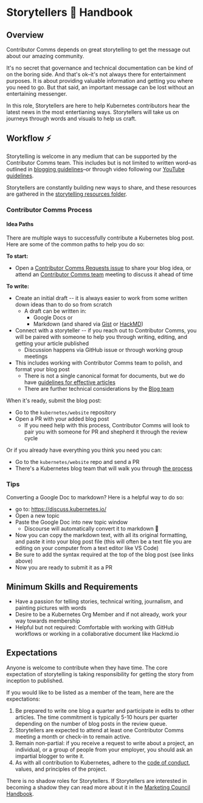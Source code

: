 # Storytellers 📖 Handbook

## Overview

Contributor Comms depends on great storytelling to get the message out about our amazing community.

It's no secret that governance and technical documentation can be kind of on the boring side. And that's ok–it's not always there for entertainment purposes. It is about providing valuable information and getting you where you need to go. But that said, an important message can be lost without an entertaining messenger. 

In this role, Storytellers are here to help Kubernetes contributors hear the latest news in the most entertianing ways. Storytellers will take us on journeys through words and visuals to help us craft.

## Workflow ⚡️

Storytelling is welcome in any medium that can be supported by the Contributor Comms team. This includes but is not limited to written word–as outlined in [blogging guidelines]–or through video following our [YouTube guidelines]. 

Storytellers are constantly building new ways to share, and these resources are gathered in the [storytelling resources folder]. 

### Contributor Comms Process

#### Idea Paths

There are multiple ways to successfully contribute a Kubernetes blog post. Here are some of the common paths to help you do so:

**To start:** 

* Open a [Contributor Comms Requests issue](https://github.com/kubernetes/community/issues) to share your blog idea, or attend an [Contributor Comms team](https://github.com/kubernetes/community/tree/master/communication/contributor-comms) meeting to discuss it ahead of time

**To write:**

* Create an initial draft -- it is always easier to work from some written down ideas than to do so from scratch
  * A draft can be written in:
    * Google Docs or
    * Markdown (and shared via [Gist](https://gist.github.com/) or [HackMD](https://hackmd.io/))
* Connect with a storyteller -- if you reach out to Contributor Comms, you will be paired with someone to help you through writing, editing, and getting your article published
  * Discussion happens via GitHub issue or through working group meetings
* This includes working with Contributor Comms team to polish, and format your blog post
  * There is not a single canonical format for documents, but we do have [guidelines for effective articles](https://github.com/kubernetes/community/tree/master/sig-docs/blog-subproject#blog-guidelines)
  * There are further technical considerations by the [Blog team](https://github.com/kubernetes/community/blob/4026287dc3a2d16762353b62ca2fe4b80682960a/sig-docs/blog-subproject/README.md#submit-a-post)

When it's ready, submit the blog post: 

* Go to the `kubernetes/website` repository
* Open a PR with your added blog post
  * If you need help with this process, Contributor Comms will look to pair you with someone for PR and shepherd it through the review cycle

Or if you already have everything you think you need you can:

* Go to the `kubernetes/website` repo and send a PR
* There's a Kubernetes blog team that will walk you through [the process](https://kubernetes.io/docs/contribute/new-content/blogs-case-studies/)

### Tips

Converting a Google Doc to markdown? Here is a helpful way to do so:

* go to: https://discuss.kubernetes.io/
* Open a new topic
* Paste the Google Doc into new topic window
  * Discourse will automatically convert it to markdown 🎉 
* Now you can copy the markdown text, with all its original formatting, and paste it into your blog post file (this will often be a text file you are editing on your computer from a text editor like VS Code)
* Be sure to add the syntax required at the top of the blog post (see links above)
* Now you are ready to submit it as a PR

## Minimum Skills and Requirements

- Have a passion for telling stories, technical writing, journalism, and painting pictures with words
- Desire to be a Kubernetes Org Member and if not already, work your way towards membership
- Helpful but not required: Comfortable with working with GitHub workflows or working in a collaborative document like Hackmd.io

## Expectations

Anyone is welcome to contribute when they have time. The core expectation of storytelling is taking responsibility for getting the story from inception to published.

If you would like to be listed as a member of the team, here are the expectations:

1. Be prepared to write one blog a quarter and participate in edits to other articles. The time commitment is typically 5-10 hours per quarter depending on the number of blog posts in the review queue.
2. Storytellers are expected to attend at least one Contributor Comms meeting a month or check-in to remain active.
3. Remain non-partial: if you receive a request to write about a project, an individual, or a group of people from your employer, you should ask an impartial blogger to write it.
4. As with all contribution to Kubernetes, adhere to the [code of conduct](/code-of-conduct.md), values, and principles of the project.

There is no shadow roles for Storytellers. If Storytellers are interested in becoming a shadow they can read more about it in the [Marketing Council Handbook].

[blogging guidelines]: ../storytelling-resources/blog-guidelines.md
[YouTube guidelines]: /communication/youtube/youtube-guidelines.md
[storytelling resources folder]: ../storytelling-resources/
[Marketing Council Handbook]: ../role-handbooks/council.md
